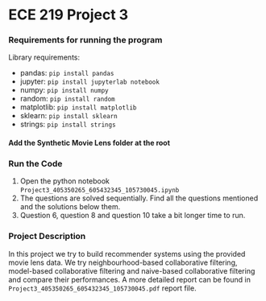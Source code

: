 # ECE 219 Project 3

### Requirements for running the program
Library requirements:
- pandas: `pip install pandas`
- jupyter: `pip install jupyterlab notebook`
- numpy: `pip install numpy`
- random: `pip install random`
- matplotlib: `pip install matplotlib`
- sklearn: `pip install sklearn`
- strings: `pip install strings`

#### Add the Synthetic Movie Lens folder at the root

### Run the Code 
1. Open the python notebook `Project3_405350265_605432345_105730045.ipynb`
2. The questions are solved sequentially. Find all the questions mentioned and the solutions below them. 
3. Question 6, question 8 and question 10 take a bit longer time to run. 

### Project Description
In this project we try to build recommender systems using the provided movie lens data. We try neighbourhood-based collaborative filtering, model-based collaborative filtering and naive-based collaborative filtering and compare their performances.  A more detailed report can be found in `Project3_405350265_605432345_105730045.pdf` report file.  